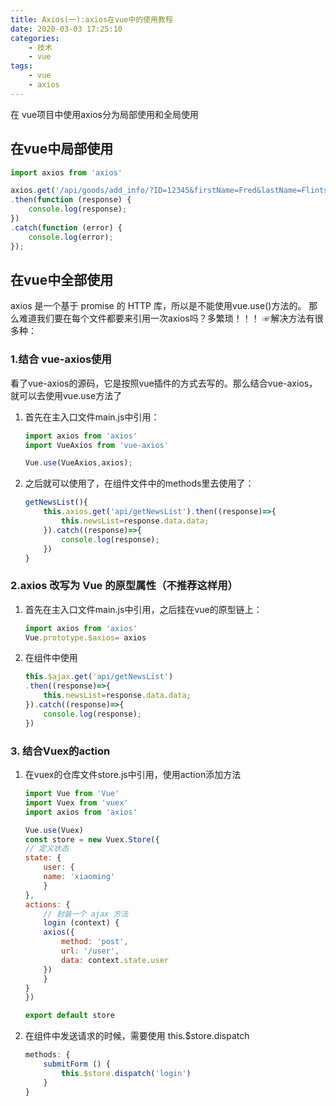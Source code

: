 ```yaml
---
title: Axios(一):axios在vue中的使用教程
date: 2020-03-03 17:25:10
categories:
    - 技术
    - vue
tags:
    - vue
    - axios
---
```


在 vue项目中使用axios分为局部使用和全局使用

## 在vue中局部使用

```javascript
import axios from 'axios'

axios.get('/api/goods/add_info/?ID=12345&firstName=Fred&lastName=Flintstone')
.then(function (response) {
    console.log(response);
})
.catch(function (error) {
    console.log(error);
});
```

## 在vue中全部使用

axios 是一个基于 promise 的 HTTP 库，所以是不能使用vue.use()方法的。
那么难道我们要在每个文件都要来引用一次axios吗？多繁琐！！！
☞解决方法有很多种：

### 1.结合 vue-axios使用

看了vue-axios的源码，它是按照vue插件的方式去写的。那么结合vue-axios，就可以去使用vue.use方法了

1. 首先在主入口文件main.js中引用：

    ```javascript
    import axios from 'axios'
    import VueAxios from 'vue-axios'

    Vue.use(VueAxios,axios);
    ```

2. 之后就可以使用了，在组件文件中的methods里去使用了：

    ```javascript
    getNewsList(){
        this.axios.get('api/getNewsList').then((response)=>{
            this.newsList=response.data.data;
        }).catch((response)=>{
            console.log(response);
        })
    }
    ```

### 2.axios 改写为 Vue 的原型属性（不推荐这样用）

1. 首先在主入口文件main.js中引用，之后挂在vue的原型链上：

    ```javascript
    import axios from 'axios'
    Vue.prototype.$axios= axios
    ```

2. 在组件中使用

    ```javascript
    this.$ajax.get('api/getNewsList')
    .then((response)=>{
        this.newsList=response.data.data;
    }).catch((response)=>{
        console.log(response);
    })
    ```

### 3. 结合Vuex的action

1. 在vuex的仓库文件store.js中引用，使用action添加方法

    ```javascript
    import Vue from 'Vue'
    import Vuex from 'vuex'
    import axios from 'axios'

    Vue.use(Vuex)
    const store = new Vuex.Store({
    // 定义状态
    state: {
        user: {
        name: 'xiaoming'
        }
    },
    actions: {
        // 封装一个 ajax 方法
        login (context) {
        axios({
            method: 'post',
            url: '/user',
            data: context.state.user
        })
        }
    }
    })

    export default store
    ```

2. 在组件中发送请求的时候，需要使用 this.$store.dispatch

    ```javascript
    methods: {
        submitForm () {
            this.$store.dispatch('login')
        }
    }
    ```
